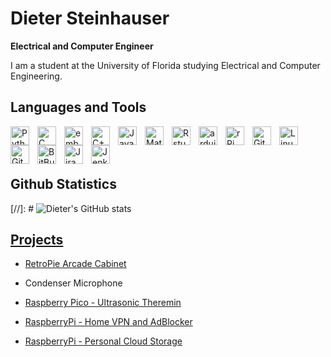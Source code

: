
# Dieter Steinhauser

**Electrical and Computer Engineer**

I am a student at the University of Florida studying Electrical and Computer Engineering. 




## Languages and Tools

<img align="left" alt="Python" width="30px" style="padding-right:10px;" src="https://cdn.jsdelivr.net/gh/devicons/devicon/icons/python/python-original.svg" />
<img align="left" alt="C" width="30px" style="padding-right:10px;" src="https://cdn.jsdelivr.net/gh/devicons/devicon/icons/c/c-original.svg" />
<img align="left" alt="embeddedC" width="30px" style="padding-right:10px;" src="https://cdn.jsdelivr.net/gh/devicons/devicon/icons/embeddedc/embeddedc-original.svg" />
<img align="left" alt="C++" width="30px" style="padding-right:10px;" src="https://cdn.jsdelivr.net/gh/devicons/devicon/icons/cplusplus/cplusplus-original.svg" />
<img align="left" alt="Java" width="30px" style="padding-right:10px;" src="https://cdn.jsdelivr.net/gh/devicons/devicon/icons/java/java-original.svg"/>
<img align="left" alt="Matlab" width="30px" style="padding-right:10px;" src="https://cdn.jsdelivr.net/gh/devicons/devicon/icons/matlab/matlab-original.svg" />
<img align="left" alt="Rstudio" width="30px" style="padding-right:10px;" src="https://cdn.jsdelivr.net/gh/devicons/devicon/icons/rstudio/rstudio-original.svg" />
<img align="left" alt="arduino" width="30px" style="padding-right:10px;" src="https://cdn.jsdelivr.net/gh/devicons/devicon/icons/arduino/arduino-original.svg" />
<img align="left" alt="rPi" width="30px" style="padding-right:10px;" src="https://cdn.jsdelivr.net/gh/devicons/devicon/icons/raspberrypi/raspberrypi-original.svg" />
<img align="left" alt="Git" width="30px" style="padding-right:10px;" src="https://cdn.jsdelivr.net/gh/devicons/devicon/icons/git/git-original.svg" />
<img align="left" alt="Linux" width="30px" style="padding-right:10px;" src="https://cdn.jsdelivr.net/gh/devicons/devicon/icons/linux/linux-original.svg" />
<img align="left" alt="GitHub" width="30px" style="padding-right:10px;" src="https://cdn.jsdelivr.net/gh/devicons/devicon/icons/github/github-original.svg" />
<img align="left" alt="BitBucket" width="30px" style="padding-right:10px;" src="https://cdn.jsdelivr.net/gh/devicons/devicon/icons/bitbucket/bitbucket-original.svg" />
<img align="left" alt="Jira" width="30px" style="padding-right:10px;" src="https://cdn.jsdelivr.net/gh/devicons/devicon/icons/jira/jira-original-wordmark.svg" />
<img align="left" alt="Jenkins" width="30px" style="padding-right:10px;" src="https://cdn.jsdelivr.net/gh/devicons/devicon/icons/jenkins/jenkins-original.svg" />
<br />
<br />
<br />



## Github Statistics 

[//]: # ![Dieter's GitHub stats](https://github-readme-stats.vercel.app/api?username=dietersteinhauser&show_icons=true&theme=prussian)

<!-- ![GitHub Streak](https://streak-stats.demolab.com?user=dietersteinhauser&theme=prussian &border_radius=4.5) -->



## [Projects](https://htmlpreview.github.io/?https://github.com/DieterSteinhauser/project_documentation/blob/main/docs/_build/html/index.html)


- [RetroPie Arcade Cabinet](https://htmlpreview.github.io/?https://raw.githubusercontent.com/DieterSteinhauser/project_documentation/main/docs/_build/html/rpi/gatorcade.html)

- Condenser Microphone

- [Raspberry Pico - Ultrasonic Theremin](https://htmlpreview.github.io/?https://raw.githubusercontent.com/DieterSteinhauser/project_documentation/main/docs/_build/html/engineering/ultrasonic_theremin.html)

- [RaspberryPi - Home VPN and AdBlocker](https://htmlpreview.github.io/?https://raw.githubusercontent.com/DieterSteinhauser/project_documentation/main/docs/_build/html/rpi/pivpn.html)

- [RaspberryPi - Personal Cloud Storage](https://htmlpreview.github.io/?https://raw.githubusercontent.com/DieterSteinhauser/project_documentation/main/docs/_build/html/rpi/nextcloud.html) 
